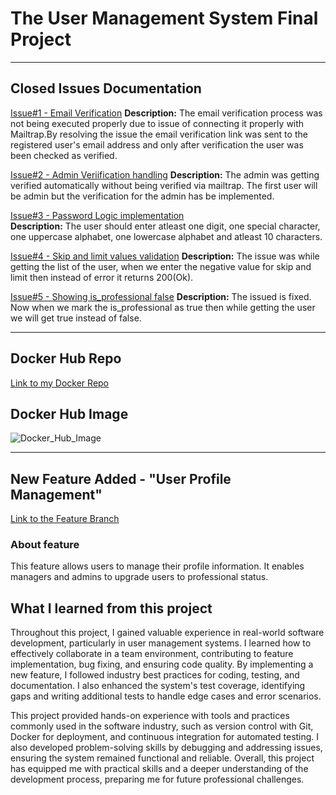 # The User Management System Final Project


---
## Closed Issues Documentation

[Issue#1 - Email Verification](https://github.com/Tushar140498/user_management/tree/1-email-verification)
**Description:** The email verification process was not being executed properly due to issue of connecting it properly with Mailtrap.By resolving the issue the email verification link was sent to the registered user's email address and only after verification the user was been checked as verified. <br>

[Issue#2 - Admin Veriification handling](https://github.com/Tushar140498/user_management/tree/3-admin-verification-handling) 
**Description:** The admin was getting verified automatically without being verified via mailtrap. The first user will be admin but the verification for the admin has be implemented.<br>

[Issue#3 - Password Logic implementation](https://github.com/Tushar140498/user_management/tree/5-password-logic-implementation)  
**Description:** The user should enter atleast one digit, one special character, one uppercase alphabet, one lowercase alphabet and atleast 10 characters. <br>

[Issue#4 - Skip and limit values validation](https://github.com/Tushar140498/user_management/tree/7-skip-and-limit-values-validation) 
**Description:** The issue was while getting the list of the user, when we enter the negative value for skip and limit then instead of error it returns 200(Ok).<br>

[Issue#5 - Showing is_professional false](https://github.com/Tushar140498/user_management/tree/9-showing-is_profession-false) 
**Description:** The issued is fixed. Now when we mark the is_professional as true then while getting the user we will get true instead of false.<br>


---


## Docker Hub Repo
[Link to my Docker Repo](https://hub.docker.com/r/tushar140498/user_management/tags)

## Docker Hub Image
![Docker_Hub_Image](https://github.com/tushar140498/user_management/DOCKER_HUB.png)


---


## New Feature Added - "User Profile Management"
[Link to the Feature Branch](https://github.com/Tushar140498/user_management/tree/new_feature)

### About feature
This feature allows users to manage their profile information. It enables managers and admins to upgrade users to professional status.


## What I learned from this project
Throughout this project, I gained valuable experience in real-world software development, particularly in user management systems. I learned how to effectively collaborate in a team environment, contributing to feature implementation, bug fixing, and ensuring code quality. By implementing a new feature, I followed industry best practices for coding, testing, and documentation. I also enhanced the system's test coverage, identifying gaps and writing additional tests to handle edge cases and error scenarios.

This project provided hands-on experience with tools and practices commonly used in the software industry, such as version control with Git, Docker for deployment, and continuous integration for automated testing. I also developed problem-solving skills by debugging and addressing issues, ensuring the system remained functional and reliable. Overall, this project has equipped me with practical skills and a deeper understanding of the development process, preparing me for future professional challenges.